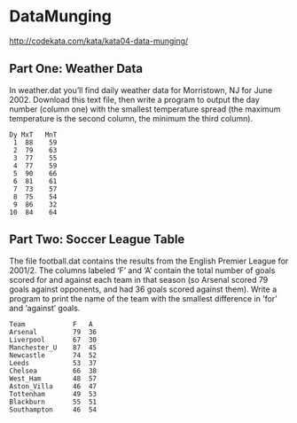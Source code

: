# DataMunging

http://codekata.com/kata/kata04-data-munging/

## Part One: Weather Data
In weather.dat you’ll find daily weather data for Morristown, NJ for June 2002. Download this text file, then write a program to output the day number (column one) with the smallest temperature spread (the maximum temperature is the second column, the minimum the third column).

```
Dy MxT   MnT
 1  88    59
 2  79    63
 3  77    55
 4  77    59
 5  90    66
 6  81    61
 7  73    57
 8  75    54
 9  86    32
10  84    64
```

## Part Two: Soccer League Table
The file football.dat contains the results from the English Premier League for 2001/2. The columns labeled ‘F’ and ‘A’ contain the total number of goals scored for and against each team in that season (so Arsenal scored 79 goals against opponents, and had 36 goals scored against them). Write a program to print the name of the team with the smallest difference in ‘for’ and ‘against’ goals.

```
Team            F   A 
Arsenal         79  36
Liverpool       67  30
Manchester_U    87  45
Newcastle       74  52
Leeds           53  37
Chelsea         66  38
West_Ham        48  57
Aston_Villa     46  47
Tottenham       49  53
Blackburn       55  51
Southampton     46  54
```
